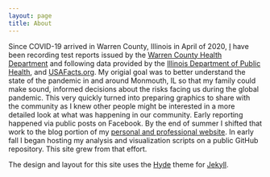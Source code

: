 ```yaml
---
layout: page
title: About
---
```


Since COVID-19 arrived in Warren County, Illinois in April of 2020, [I](https://jlmayfield.github.io/)
have been recording test reports issued by the [Warren County Health Department](http://warrencohealth.com/covid-19.html) and
following data provided by the [Illinois Department of Public Health](https://www.dph.illinois.gov/covid19/covid19-statistics),
and [USAFacts.org](https://usafacts.org/visualizations/coronavirus-covid-19-spread-map/). My origial goal was
to better understand the state of the pandemic in and around Monmouth, IL so that my family could make
sound, informed decisions about the risks facing us during the global pandemic. This very quickly turned into
preparing graphics to share with the community as I knew other people might be interested in a more detailed
look at what was happening in our community. Early reporting happened via public posts on Facebook. By the end of summer
I shifted that work to the blog portion of my [personal and professional website](https://jlmayfield.github.io/).
In early fall I began hosting my analysis and visualization scripts on a public GitHub repository. This site grew from that effort.

The design and layout for this site uses the [Hyde](https://hyde.getpoole.com/) theme for [Jekyll](https://jekyllrb.com/).
